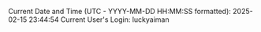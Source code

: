 Current Date and Time (UTC - YYYY-MM-DD HH:MM:SS formatted): 2025-02-15 23:44:54
Current User's Login: luckyaiman
